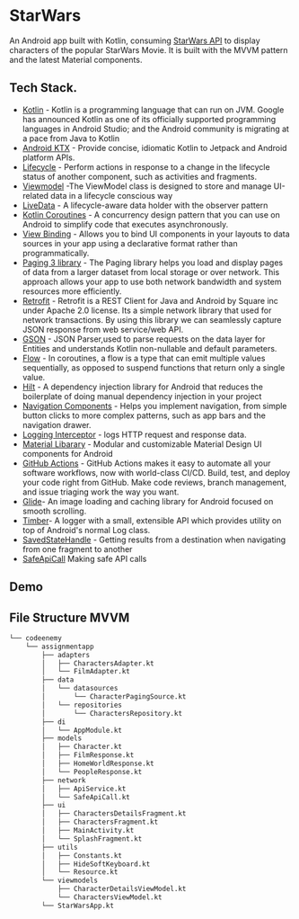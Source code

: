 
# StarWars
An Android app built with Kotlin, consuming [StarWars API](https://swapi.dev/) to display characters of the popular StarWars Movie. It is built with the MVVM pattern and the latest Material components.

## Tech Stack.
- [Kotlin](https://developer.android.com/kotlin) - Kotlin is a programming language that can run on JVM. Google has announced Kotlin as one of its officially supported programming languages in Android Studio; and the Android community is migrating at a pace from Java to Kotlin
- [Android KTX](https://developer.android.com/kotlin/ktx.html) - Provide concise, idiomatic Kotlin to Jetpack and Android platform APIs.
- [Lifecycle](https://developer.android.com/topic/libraries/architecture/lifecycle) - Perform actions in response to a change in the lifecycle status of another component, such as activities and fragments.
- [Viewmodel](https://developer.android.com/topic/libraries/architecture/viewmodel) -The ViewModel class is designed to store and manage UI-related data in a lifecycle conscious way
- [LiveData](https://developer.android.com/topic/libraries/architecture/livedata) -  A lifecycle-aware data holder with the observer pattern
- [Kotlin Coroutines](https://developer.android.com/kotlin/coroutines) - A concurrency design pattern that you can use on Android to simplify code that executes asynchronously.
- [View Binding](https://developer.android.com/topic/libraries/data-binding/) - Allows you to bind UI components in your layouts to data sources in your app using a declarative format rather than programmatically.
- [Paging 3 library](https://developer.android.com/topic/libraries/architecture/paging/v3-overview) -  The Paging library helps you load and display pages of data from a larger dataset from local storage or over network. This approach allows your app to use both network bandwidth and system resources more efficiently.
- [Retrofit](https://square.github.io/retrofit) -  Retrofit is a REST Client for Java and Android by Square inc under Apache 2.0 license. Its a simple network library that used for network transactions. By using this library we can seamlessly capture JSON response from web service/web API.
- [GSON](https://github.com/square/gson) - JSON Parser,used to parse requests on the data layer for Entities and understands Kotlin non-nullable and default parameters.
- [Flow](https://developer.android.com/kotlin/flow) - In coroutines, a flow is a type that can emit multiple values sequentially, as opposed to suspend functions that return only a single value.
- [Hilt](https://developer.android.com/training/dependency-injection/hilt-android) -  A dependency injection library for Android that reduces the boilerplate of doing manual dependency injection in your project
- [Navigation Components](https://developer.android.com/guide/navigation/navigation-getting-started) -  Helps you implement navigation, from simple button clicks to more complex patterns, such as app bars and the navigation drawer.
- [Logging Interceptor](https://github.com/square/okhttp/blob/master/okhttp-logging-interceptor/README.md) -  logs HTTP request and response data.
- [Material Libarary](https://material.io/develop/android) -  Modular and customizable Material Design UI components for Android
- [GitHub Actions](https://github.com/features/actions) - GitHub Actions makes it easy to automate all your software workflows, now with world-class CI/CD. Build, test, and deploy your code right from GitHub. Make code reviews, branch management, and issue triaging work the way you want.
- [Glide](https://github.com/bumptech/glide)- An image loading and caching library for Android focused on smooth scrolling.
- [Timber](https://github.com/JakeWharton/timber)- A logger with a small, extensible API which provides utility on top of Android's normal Log class.
- [SavedStateHandle](https://developer.android.com/guide/navigation/navigation-programmatic) - Getting results from a destination when navigating from one fragment to another
- [SafeApiCall](https://github.com/harshsingh-io/StarWarsSaga/blob/main/app/src/main/java/com/codeenemy/assignmentapp/network/SafeApiCall.kt) Making safe API calls
 
## Demo

## File Structure MVVM


```markdown
└── codeenemy
    └── assignmentapp
        ├── adapters
        │   ├── CharactersAdapter.kt
        │   └── FilmAdapter.kt
        ├── data
        │   └── datasources
        │       └── CharacterPagingSource.kt
        │   └── repositories
        │       └── CharactersRepository.kt
        ├── di
        │   └── AppModule.kt
        ├── models
        │   ├── Character.kt
        │   ├── FilmResponse.kt
        │   ├── HomeWorldResponse.kt
        │   └── PeopleResponse.kt
        ├── network
        │   ├── ApiService.kt
        │   └── SafeApiCall.kt
        ├── ui
        │   ├── CharactersDetailsFragment.kt
        │   ├── CharactersFragment.kt
        │   ├── MainActivity.kt
        │   └── SplashFragment.kt
        ├── utils
        │   ├── Constants.kt
        │   ├── HideSoftKeyboard.kt
        │   └── Resource.kt
        └── viewmodels
            ├── CharacterDetailsViewModel.kt
            └── CharactersViewModel.kt
        └── StarWarsApp.kt
```


